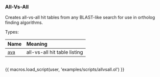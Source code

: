 ### All-Vs-All

Creates all-vs-all hit tables from any BLAST-like search for use in ortholog finding algorithms.

Types:

| Name      | Meaning |
| :-------- | :------ |
| <a href="javascript:;" onclick="help_and_scripts('ava')">`ava`</a> | all-vs-all hit table listing |


<br/>
{{ macros.load_script(user, 'examples/scripts/allvsall.ol') }}

